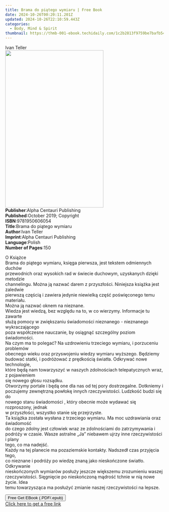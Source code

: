 ```yaml
---
title: Brama do piątego wymiaru | Free Book
date: 2024-10-26T00:20:11.201Z
updated: 2024-10-26T22:10:59.443Z
categories:
  - Body, Mind & Spirit
thumbnail: https://thmb-001-ebook.techidaily.com/1c2b2813f9759be7bafb542d17e74660fdff88a0412cf676b2cf3458ff8c6bee.jpg
---
```

<main id="book-container">
  <div class="flex flex-col">
    <div class="book-brief flex-1 py-6 px-4 sm:p-6 md:py-10 md:px-8">
      <!-- brief-->
      <div class="book-brief-main">Ivan Teller</div>
    </div>
    <div
      class="book-meta-info flex-1 grid gap-4 col-start-1 col-end-3 row-start-1 sm:mb-6 sm:grid-cols-4 lg:gap-6 lg:col-start-2 lg:row-end-6 lg:row-span-6 lg:mb-0"
    >
      <div
        class="book-meta-info-left place-content-center mt-4 p-4 text-sm leading-6 col-start-2 col-span-2 dark:text-slate-400"
      >
        <img
          class="w-full h-500 object-cover rounded-lg sm:h-255 sm:col-span-2 lg:col-span-full"
          src="https://img-001-ebook.techidaily.com/bc84062652a53449df858d45bd9c5442cfbfb53f6d524998bf5006bc55e5061d.jpg"
          alt=""
          width="312"
          height="500"
        />
      </div>
      <div
        class="book-meta-info-right mt-2 col-start-1 row-start-2 col-span-3 self-center"
      >
        <!-- meta data  -->
        <div class="flex flex-col px-4 md:px-8">
          <div class="flex-1">
            <strong>Publisher</strong>:<span class="px-2"
              >Alpha Centauri Publishing</span
            >
          </div>
          <div class="flex-1">
            <strong>Published</strong>:<span class="px-2"
              >October 2019; Copyright</span
            >
          </div>
          <div class="flex-1">
            <strong>ISBN</strong>:<span class="px-2">9781950606054</span>
          </div>
          <div class="flex-1">
            <strong>Title</strong>:<span class="px-2"
              >Brama do piątego wymiaru</span
            >
          </div>
          <div class="flex-1">
            <strong>Author</strong>:<span class="px-2">Ivan Teller</span>
          </div>
          <div class="flex-1">
            <strong>Imprint</strong>:<span class="px-2"
              >Alpha Centauri Publishing</span
            >
          </div>
          <div class="flex-1">
            <strong>Language</strong>:<span class="px-2">Polish</span>
          </div>
          <div class="flex-1">
            <strong>Number of Pages</strong>:<span class="px-2">150</span>
          </div>
        </div>
      </div>
    </div>
    <div class="book-description flex-1 py-6 px-4 sm:p-6 md:py-10 md:px-8">
      <div class="book-description-main">
        <div accordion-content="" id="description">
          <p>
            O Książce<br />Brama do piątego wymiaru, księga pierwsza, jest
            tekstem odmiennych duchów<br />przewodnich oraz wysokich rad w
            świecie duchowym, uzyskanych dzięki metodzie<br />channelingu. Można
            ją nazwać darem z przyszłości. Niniejsza książka jest zaledwie<br />pierwszą
            częścią i zawiera jedynie niewielką część poświęconego temu
            materiału.<br />Można ją nazwać oknem na nieznane.<br />Wiedza jest
            wiedzą, bez względu na to, w co wierzymy. Informacje tu zawarte<br />służą
            pomocy w zwiększaniu świadomości nieznanego - nieznanego
            wykraczającego<br />poza współczesne nauczanie, by osiągnąć
            szczególny poziom świadomości.<br />Na czym ma to polegać? Na
            uzdrowieniu trzeciego wymiaru, i porzuceniu problemów<br />obecnego
            wieku oraz przyswojeniu wiedzy wymiaru wyższego. Będziemy<br />budować
            statki, i podróżować z prędkością światła. Odkrywać nowe
            technologie,<br />które będą nam towarzyszyć w naszych zdolnościach
            telepatycznych wraz, z pojawieniem<br />się nowego głosu
            rozsądku.<br />Otworzymy portale i będą one dla nas od tej pory
            dostrzegalne. Dotkniemy i<br />poczujemy zewnętrzną powłokę innych
            rzeczywistości. Ludzkość budzi się do<br />nowego stanu świadomości
            , który obecnie może wydawać się rozproszony, jednak<br />w
            przyszłości, wszystko stanie się przejrzyste.<br />Ta książka
            została wysłana z trzeciego wymiaru. Ma moc uzdrawiania oraz
            świadomość<br />do czego zdolny jest człowiek wraz ze zdolnościami
            do zatrzymywania i<br />podróży w czasie. Wasze astralne „Ja”
            niebawem ujrzy inne rzeczywistości i plany<br />tego, co ma
            nadejść.<br />Każdy na tej planecie ma pozaziemskie kontakty.
            Nadszedł czas przyjęcia tego,<br />co nieznane i podróży po wiedzę
            znaną jako nieskończone światło. Odkrywanie<br />nieskończonych
            wymiarów posłuży jeszcze większemu zrozumieniu waszej<br />rzeczywistości.
            Sięgnięcie po nieskończoną mądrość tchnie w nią nowe życie. Idea<br />temu
            towarzysząca ma posłużyć zmianie naszej rzeczywistości na lepsze.
          </p>
        </div>
        <div class="accordion-fader"></div>
      </div>
    </div>
    <div class="book-excerpts flex-1 py-6 px-4 sm:p-6 md:py-10 md:px-8"></div>
    <div
      class="book-about-author flex-1 py-6 px-4 sm:p-6 md:py-10 md:px-8"
    ></div>
    <div class="book-free-get flex-1 py-6 px-4 sm:p-6 md:py-10 md:px-8">
      <button
        id="btn-free-get"
        class="bg-blue-500 hover:bg-blue-700 text-white font-bold py-2 px-4 rounded"
      >
        Free Get EBook (.PDF/.epub)
      </button>
      <div id="countdown-display" class="px-2 text-lg mt-2"></div>
      <a
        id="free-link"
        class="hidden bg-blue-500 hover:bg-blue-700 text-white font-bold py-2 px-4 rounded"
        href="https://www.ebooks.com/en-us/book/209882367/brama-do-pi-tego-wymiaru/ivan-teller/"
        target="_blank"
        >Click here to get a free link</a
      >
    </div>
    <script>
      let countdownTime = 0;
      let countdownInterval = null;
      document
        .getElementById('btn-free-get')
        .addEventListener('click', startCountdown);
      function startCountdown() {
        countdownTime = new Date().getTime() + 60000 * 3;
        countdownInterval = setInterval(updateCountdown, 1000);
        document.getElementById('btn-free-get').disabled = true;
        document
          .getElementById('btn-free-get')
          .classList.add('bg-gray-500', 'cursor-not-allowed');
      }
      function updateCountdown() {
        let currentTime = new Date().getTime();
        let timeLeft = countdownTime - currentTime;
        let secondsLeft = Math.floor(timeLeft / 1000);
        document.getElementById('countdown-display').innerHTML =
          `Remaining time: ${secondsLeft} seconds.`;
        if (secondsLeft <= 0) {
          clearInterval(countdownInterval);
          document.getElementById('btn-free-get').classList.add('hidden');
          document.getElementById('free-link').classList.remove('hidden');
          document.getElementById('countdown-display').innerHTML = '';
        }
      }
    </script>
  </div>
</main>

<ins class="adsbygoogle"
      style="display:block"
      data-ad-client="ca-pub-7571918770474297"
      data-ad-slot="8358498916"
      data-ad-format="auto"
      data-full-width-responsive="true"></ins>
    